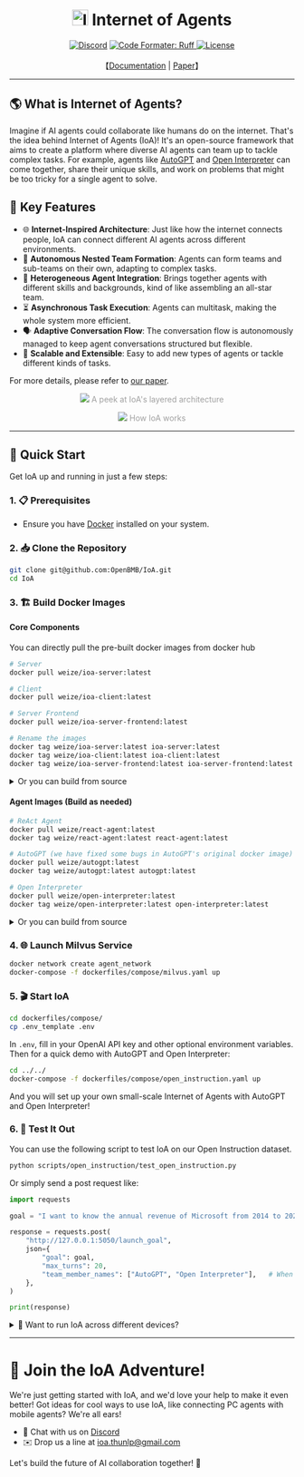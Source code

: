 <h1 align="center"><img alt="Internet of Agents" src="https://github.com/OpenBMB/IoA/assets/32613237/04cbe3dc-84e1-4d70-ba5c-e8b07d3ee31d"  style="width: 1em; height: 1em;"> Internet of Agents</h1>

<p align="center">
    <a href="https://discord.gg/E5XPtynFDh">
        <img alt="Discord" src="https://img.shields.io/discord/1259737237763919963?logo=discord&style=flat&logoColor=white"/></a>
    <a href="https://github.com/astral-sh/ruff">
        <img alt="Code Formater: Ruff" src="https://img.shields.io/endpoint?url=https://raw.githubusercontent.com/astral-sh/ruff/main/assets/badge/v2.json">
    </a>
    <a href="https://github.com/OpenBMB/IoA/LICENSE">
        <img alt="License" src="https://img.shields.io/github/license/OpenBMB/IoA">
    </a>
    <!-- <a href="https://openbmb.github.io/IoA/"><img src="https://img.shields.io/badge/Doc-En-white.svg" alt="EN doc"/></a>
    <a href="https://openbmb.github.io/IoA//doc_zh/index_zh.html"><img src="https://img.shields.io/badge/Doc-中文-white.svg" alt="ZH doc"/></a> -->
    <br>
    <br>【<a href="https://openbmb.github.io/IoA/">Documentation</a> | <a href = "https://arxiv.org/abs/2407.07061
    ">Paper</a>】<br>
</p>

---

## 🌎 What is Internet of Agents?

Imagine if AI agents could collaborate like humans do on the internet. That's the idea behind Internet of Agents (IoA)! It's an open-source framework that aims to create a platform where diverse AI agents can team up to tackle complex tasks. For example, agents like [AutoGPT](https://github.com/Significant-Gravitas/AutoGPT) and [Open Interpreter](https://github.com/OpenInterpreter/open-interpreter) can come together, share their unique skills, and work on problems that might be too tricky for a single agent to solve.

## 🚀 Key Features

- 🌐 **Internet-Inspired Architecture**: Just like how the internet connects people, IoA can connect different AI agents across different environments.
- 🤝 **Autonomous Nested Team Formation**: Agents can form teams and sub-teams on their own, adapting to complex tasks.
- 🧩 **Heterogeneous Agent Integration**: Brings together agents with different skills and backgrounds, kind of like assembling an all-star team.
- ⏳ **Asynchronous Task Execution**: Agents can multitask, making the whole system more efficient.
- 🗣️ **Adaptive Conversation Flow**: The conversation flow is autonomously managed to keep agent conversations structured but flexible.
- 🔄 **Scalable and Extensible**: Easy to add new types of agents or tackle different kinds of tasks.

For more details, please refer to [our paper](https://arxiv.org/abs/2407.07061).

<p align="center" style="color:RGB(160, 160, 160)">
    <img src="https://github.com/OpenBMB/IoA/assets/32613237/126082a8-432b-4039-8acd-49f4798a492c">
    A peek at IoA's layered architecture
</p>

<p align="center" style="color:RGB(160, 160, 160)">
    <img src="https://github.com/OpenBMB/IoA/assets/32613237/6d081cd8-a935-4e34-a24d-62eb65f8c6ec">
    How IoA works
</p>

---

## 🚀 Quick Start

Get IoA up and running in just a few steps:

### 1. 📋 Prerequisites
- Ensure you have [Docker](https://www.docker.com/) installed on your system.

### 2. 📥 Clone the Repository
```bash
git clone git@github.com:OpenBMB/IoA.git
cd IoA
```

### 3. 🏗️ Build Docker Images

#### Core Components
You can directly pull the pre-built docker images from docker hub
```bash
# Server
docker pull weize/ioa-server:latest

# Client
docker pull weize/ioa-client:latest

# Server Frontend
docker pull weize/ioa-server-frontend:latest

# Rename the images
docker tag weize/ioa-server:latest ioa-server:latest
docker tag weize/ioa-client:latest ioa-client:latest
docker tag weize/ioa-server-frontend:latest ioa-server-frontend:latest
```

<details>
<summary>Or you can build from source</summary>

```bash
# Server
docker build -f dockerfiles/server.Dockerfile -t ioa-server:latest .

# Client
docker build -f dockerfiles/client.Dockerfile -t ioa-client:latest .

# Server Frontend
docker build -f dockerfiles/server_frontend.Dockerfile -t ioa-server-frontend:latest .
```

</details>


#### Agent Images (Build as needed)

```bash
# ReAct Agent
docker pull weize/react-agent:latest
docker tag weize/react-agent:latest react-agent:latest

# AutoGPT (we have fixed some bugs in AutoGPT's original docker image)
docker pull weize/autogpt:latest
docker tag weize/autogpt:latest autogpt:latest

# Open Interpreter
docker pull weize/open-interpreter:latest
docker tag weize/open-interpreter:latest open-interpreter:latest
```

<details>
<summary>Or you can build from source</summary>

```bash
# ReAct Agent
docker build -f dockerfiles/tool_agents/react.Dockerfile -t react-agent:latest .

# AutoGPT (we have fixed some bugs in AutoGPT's original docker image)
docker build -f dockerfiles/tool_agents/autogpt.Dockerfile -t autogpt:latest .

# Open Interpreter
docker build -f dockerfiles/tool_agents/open_interpreter.Dockerfile -t open-interpreter:latest .
```

</details>


### 4. 🌐 Launch Milvus Service
```bash
docker network create agent_network
docker-compose -f dockerfiles/compose/milvus.yaml up
```

### 5. 🎬 Start IoA
```bash
cd dockerfiles/compose/
cp .env_template .env
```

In `.env`, fill in your OpenAI API key and other optional environment variables. Then for a quick demo with AutoGPT and Open Interpreter:
```bash
cd ../../
docker-compose -f dockerfiles/compose/open_instruction.yaml up
```

And you will set up your own small-scale Internet of Agents with AutoGPT and Open Interpreter!

### 6. 🧪 Test It Out
You can use the following script to test IoA on our Open Instruction dataset.
```bash
python scripts/open_instruction/test_open_instruction.py
```

Or simply send a post request like:
```python
import requests

goal = "I want to know the annual revenue of Microsoft from 2014 to 2020. Please generate a figure in text format showing the trend of the annual revenue, and give me a analysis report."

response = requests.post(
    "http://127.0.0.1:5050/launch_goal",
    json={
        "goal": goal,
        "max_turns": 20,
        "team_member_names": ["AutoGPT", "Open Interpreter"],   # When it is left "None", the agent will decide whether to form a team autonomously
    },
)

print(response)
```

<details>
<summary>🤔 Want to run IoA across different devices?</summary>

Check out our [distributed setup guide](https://asl-r.github.io/distributed_service/config.html). 
We're continuously improving our documentation, so your feedback is valuable!
</details>

---

# 🌟 Join the IoA Adventure!

We're just getting started with IoA, and we'd love your help to make it even better! Got ideas for cool ways to use IoA, like connecting PC agents with mobile agents? We're all ears!

- 👾 Chat with us on [Discord](https://discord.gg/E5XPtynFDh)
- ✉️ Drop us a line at ioa.thunlp@gmail.com

Let's build the future of AI collaboration together! 🚀


